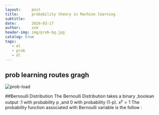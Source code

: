```yaml
---
layout:     post
title:      probability theory in Machine learning
subtitle:    
date:       2020-03-17
author:     xzm
header-img: img/prob-bg.jpg
catalog: true
tags:
   - ml
   - prob
   - dl
---
```



## prob learning routes gragh

![prob-load](https://raw.githubusercontent.com/YAyaXM/YAyaXM.github.io/master/img/prob.jpg)


##Bernoulli Distribution
The Bernoulli Distribution takes a binary ,boolean output :1 with probability p ,and 0 with probability (1-p).
$x^y=1$
The probability function associated with Bernoulli variable is the follow :
